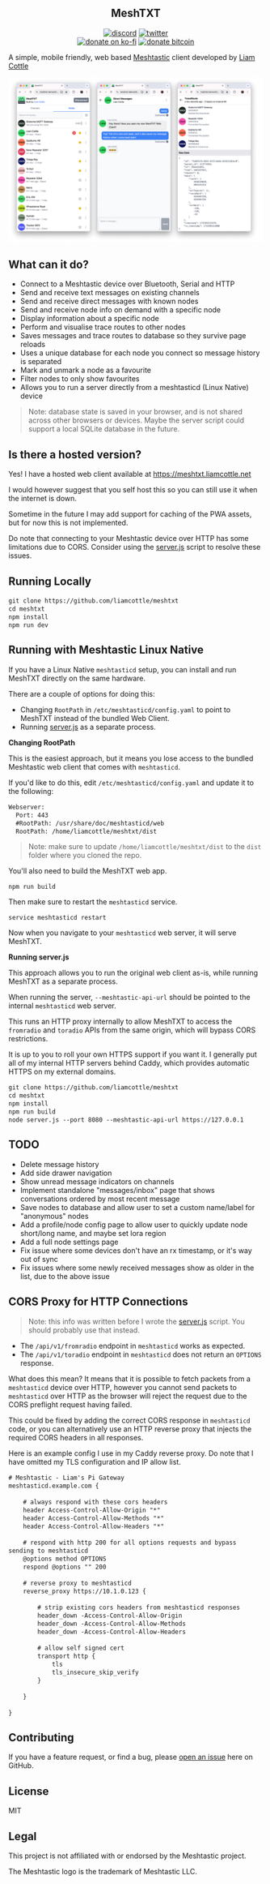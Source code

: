 <h2 align="center">MeshTXT</h2>

<p align="center">
<a href="https://discord.gg/K55zeZyHKK"><img src="https://img.shields.io/badge/Discord-Liam%20Cottle's%20Discord-%237289DA?style=flat&logo=discord" alt="discord"/></a>
<a href="https://twitter.com/liamcottle"><img src="https://img.shields.io/badge/Twitter-@liamcottle-%231DA1F2?style=flat&logo=twitter" alt="twitter"/></a>
<br/>
<a href="https://ko-fi.com/liamcottle"><img src="https://img.shields.io/badge/Donate%20a%20Coffee-liamcottle-yellow?style=flat&logo=buy-me-a-coffee" alt="donate on ko-fi"/></a>
<a href="./donate.md"><img src="https://img.shields.io/badge/Donate%20Bitcoin-3FPBfiEwioWHFix3kZqe5bdU9F5o8mG8dh-%23FF9900?style=flat&logo=bitcoin" alt="donate bitcoin"/></a>
</p>

A simple, mobile friendly, web based [Meshtastic](https://meshtastic.org/) client developed by [Liam Cottle](https://liamcottle.com)

<img src="./screenshots/screenshot.png">

## What can it do?

- Connect to a Meshtastic device over Bluetooth, Serial and HTTP
- Send and receive text messages on existing channels
- Send and receive direct messages with known nodes
- Send and receive node info on demand with a specific node
- Display information about a specific node
- Perform and visualise trace routes to other nodes
- Saves messages and trace routes to database so they survive page reloads
- Uses a unique database for each node you connect so message history is separated
- Mark and unmark a node as a favourite
- Filter nodes to only show favourites
- Allows you to run a server directly from a meshtasticd (Linux Native) device

> Note: database state is saved in your browser, and is not shared across other browsers or devices. Maybe the server script could support a local SQLite database in the future.

## Is there a hosted version?

Yes! I have a hosted web client available at https://meshtxt.liamcottle.net

I would however suggest that you self host this so you can still use it when the internet is down.

Sometime in the future I may add support for caching of the PWA assets, but for now this is not implemented.

Do note that connecting to your Meshtastic device over HTTP has some limitations due to CORS. Consider using the [server.js](./server.js) script to resolve these issues.

## Running Locally

```
git clone https://github.com/liamcottle/meshtxt
cd meshtxt
npm install
npm run dev
```

## Running with Meshtastic Linux Native

If you have a Linux Native `meshtasticd` setup, you can install and run MeshTXT directly on the same hardware.

There are a couple of options for doing this:

- Changing `RootPath` in `/etc/meshtasticd/config.yaml` to point to MeshTXT instead of the bundled Web Client.
- Running [server.js](./server.js) as a separate process.

**Changing RootPath**

This is the easiest approach, but it means you lose access to the bundled Meshtastic web client that comes with `meshtasticd`.

If you'd like to do this, edit `/etc/meshtasticd/config.yaml` and update it to the following:

```
Webserver:
  Port: 443
  #RootPath: /usr/share/doc/meshtasticd/web
  RootPath: /home/liamcottle/meshtxt/dist
```

> Note: make sure to update `/home/liamcottle/meshtxt/dist` to the `dist` folder where you cloned the repo.

You'll also need to build the MeshTXT web app.

```
npm run build
```

Then make sure to restart the `meshtasticd` service.

```
service meshtasticd restart
```

Now when you navigate to your `meshtasticd` web server, it will serve MeshTXT.

**Running server.js**

This approach allows you to run the original web client as-is, while running MeshTXT as a separate process.

When running the server, `--meshtastic-api-url` should be pointed to the internal `meshtasticd` web server.

This runs an HTTP proxy internally to allow MeshTXT to access the `fromradio` and `toradio` APIs from the same origin, which will bypass CORS restrictions.

It is up to you to roll your own HTTPS support if you want it. I generally put all of my internal HTTP servers behind Caddy, which provides automatic HTTPS on my external domains.

```
git clone https://github.com/liamcottle/meshtxt
cd meshtxt
npm install
npm run build
node server.js --port 8080 --meshtastic-api-url https://127.0.0.1
```

## TODO

- Delete message history
- Add side drawer navigation
- Show unread message indicators on channels
- Implement standalone "messages/inbox" page that shows conversations ordered by most recent message
- Save nodes to database and allow user to set a custom name/label for "anonymous" nodes
- Add a profile/node config page to allow user to quickly update node short/long name, and maybe set lora region
- Add a full node settings page
- Fix issue where some devices don't have an rx timestamp, or it's way out of sync
- Fix issues where some newly received messages show as older in the list, due to the above issue

## CORS Proxy for HTTP Connections

> Note: this info was written before I wrote the [server.js](./server.js) script. You should probably use that instead.

- The `/api/v1/fromradio` endpoint in `meshtasticd` works as expected.
- The `/api/v1/toradio` endpoint in `meshtasticd` does not return an `OPTIONS` response.

What does this mean? It means that it is possible to fetch packets from a `meshtasticd` device over HTTP, however you cannot send packets to `meshtasticd` over HTTP as the browser will reject the request due to the CORS preflight request having failed.

This could be fixed by adding the correct CORS response in `meshtasticd` code, or you can alternatively use an HTTP reverse proxy that injects the required CORS headers in all responses.

Here is an example config I use in my Caddy reverse proxy. Do note that I have omitted my TLS configuration and IP allow list.

```
# Meshtastic - Liam's Pi Gateway
meshtasticd.example.com {

	# always respond with these cors headers
	header Access-Control-Allow-Origin "*"
	header Access-Control-Allow-Methods "*"
	header Access-Control-Allow-Headers "*"

	# respond with http 200 for all options requests and bypass sending to meshtasticd
	@options method OPTIONS
	respond @options "" 200

	# reverse proxy to meshtasticd
	reverse_proxy https://10.1.0.123 {

		# strip existing cors headers from meshtasticd responses
		header_down -Access-Control-Allow-Origin
		header_down -Access-Control-Allow-Methods
		header_down -Access-Control-Allow-Headers

		# allow self signed cert
		transport http {
			tls
			tls_insecure_skip_verify
		}

	}

}
```

## Contributing

If you have a feature request, or find a bug, please [open an issue](https://github.com/liamcottle/meshtxt/issues) here on GitHub.

## License

MIT

## Legal

This project is not affiliated with or endorsed by the Meshtastic project.

The Meshtastic logo is the trademark of Meshtastic LLC.
